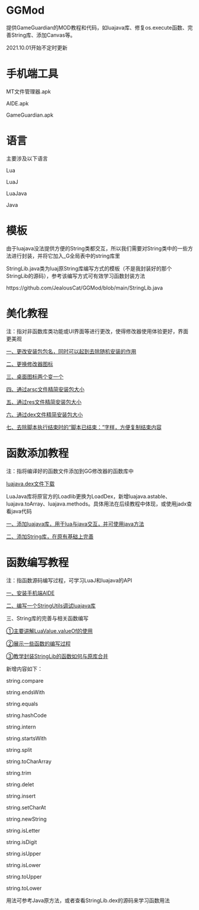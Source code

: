 # GGMod
提供GameGuardian的MOD教程和代码，如luajava库、修复os.execute函数、完善String库、添加Canvas等。

2021.10.01开始不定时更新

# 手机端工具
<p>MT文件管理器.apk</p>
<p>AIDE.apk</p>
<p>GameGuardian.apk</p>

# 语言
主要涉及以下语言
<p>Lua</p>
<p>LuaJ</p>
<p>LuaJava</p>
<p>Java</p>

# 模板
<p>由于luajava没法提供方便的String类都交互，所以我们需要对String类中的一些方法进行封装，并将它加入_G全局表中的string库里</p>
<p>StringLib.java类为luaj原String库编写方式的模板（不是我封装好的那个StringLib的源码），参考该编写方式可有效学习函数封装方法</p>
<p>https://github.com/JealousCat/GGMod/blob/main/StringLib.java</p>

# 美化教程
注：指对非函数库类功能或UI界面等进行更改，使得修改器使用体验更好，界面更美观

<p><a href="https://alywp.net/35mDO4">一、更改安装包包名，同时可以起到去除随机安装的作用</a></p>
<p><a href="https://alywp.net/5bzBxRoW">二、更换修改器图标</a></p>
<p><a href="https://alywp.net/VYt9B">三、桌面图标两个变一个</a></p>
<p><a href="https://alywp.net/2i2gJg">四、通过arsc文件精简安装包大小</a></p>
<p><a href="https://alywp.net/3olKpw">五、通过res文件精简安装包大小</a></p>
<p><a href="https://alywp.net/46L2QB">六、通过dex文件精简安装包大小</a></p>
<p><a href="https://alywp.net/3FI6PT">七、去除脚本执行结束时的“脚本已结束：”字样，方便复制结束内容</a></p>



# 函数添加教程
注：指将编译好的函数文件添加到GG修改器的函数库中
<p><a href="https://github.com/JealousCat/GGMod/blob/main/Luajava.dex">luajava.dex文件下载</a></p>
LuaJava库将原官方的Loadlib更换为LoadDex，新增luajava.astable、luajava.toArray、luajava.methods。具体用法在后续教程中体现，或使用jadx查看java代码
<p><a href="https://alywp.net/2KzA5a">一、添加luajava库，用于lua与java交互，并可使用java方法</a></p>
<p><a href="https://alywp.net/7I7PeA">二、添加String库，在原有基础上完善</a></p>

# 函数编写教程
注：指函数源码编写过程，可学习LuaJ和luajava的API
<p><a href="https://alywp.net/19f22g">一、安装手机端AIDE</a></p>
<p><a href="https://alywp.net/6sngOO">二、编写一个StringUtils调试luajava库</a></p>
三、String库的完善与相关函数编写
<p><a href="https://alywp.net/4woqss">①主要讲解LuaValue.valueOf的使用</a></p>
<p><a href="https://alywp.net/6DceDH">②展示一些函数的编写过程</a></p>
<p><a href="https://alywp.net/7I7PeA">③教学封装StringLib的函数如何与原库合并</a></p>
新增内容如下：
<p>string.compare</p>
string.endsWith
<p>string.equals</p>
string.hashCode
<p>string.intern</p>
string.startsWith
<p>string.split</p>
string.toCharArray
<p>string.trim</p>
string.delet
<p>string.insert</p>
string.setCharAt
<p>string.newString</p>
string.isLetter
<p>string.isDigit</p>
string.isUpper
<p>string.isLower</p>
string.toUpper
<p>string.toLower</p>
用法可参考Java原方法，或者查看StringLib.dex的源码来学习函数用法
